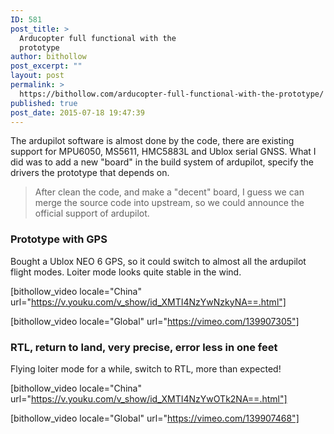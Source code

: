 ```yaml
---
ID: 581
post_title: >
  Arducopter full functional with the
  prototype
author: bithollow
post_excerpt: ""
layout: post
permalink: >
  https://bithollow.com/arducopter-full-functional-with-the-prototype/
published: true
post_date: 2015-07-18 19:47:39
---
```

The ardupilot software is almost done by the code, there are existing support for MPU6050, MS5611, HMC5883L and Ublox serial GNSS. What I did was to add a new "board" in the build system of ardupilot, specify the drivers the prototype that depends on.



<blockquote>After clean the code, and make a "decent" board, I guess we can merge the source code into upstream, so we could announce the official support of ardupilot.</blockquote>

### Prototype with GPS ###

Bought a Ublox NEO 6 GPS, so it could switch to almost all the ardupilot flight modes. Loiter mode looks quite stable in the wind.

[bithollow_video locale="China" url="https://v.youku.com/v_show/id_XMTI4NzYwNzkyNA==.html"]

[bithollow_video locale="Global" url="https://vimeo.com/139907305"]

### RTL, return to land, very precise, error less in one feet ###

Flying loiter mode for a while, switch to RTL, more than expected!

[bithollow_video locale="China" url="https://v.youku.com/v_show/id_XMTI4NzYwOTk2NA==.html"]

[bithollow_video locale="Global" url="https://vimeo.com/139907468"]